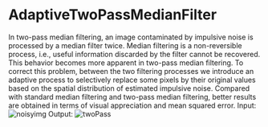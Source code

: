 # AdaptiveTwoPassMedianFilter
In two-pass median filtering, an image contaminated by impulsive noise is processed by a median filter twice. Median filtering is a non-reversible process, i.e., useful information discarded by the filter cannot be recovered. This behavior becomes more apparent in two-pass median filtering. To correct this problem, between the two filtering processes we introduce an adaptive process to selectively replace some pixels by their original values based on the spatial distribution of estimated impulsive noise. Compared with standard median filtering and two-pass median filtering, better results are obtained in terms of visual appreciation and mean squared error.
Input:
![noisyimg](https://user-images.githubusercontent.com/62876313/174634557-f74edbff-0338-4b83-9dd2-95e0855cad3d.png)
Output:
![twoPass](https://user-images.githubusercontent.com/62876313/174634907-a8868b40-be82-47e2-9483-a4bb0f63de3e.PNG)
